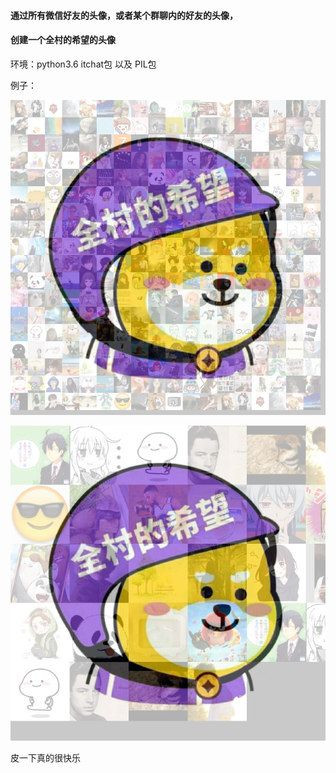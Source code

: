 #### 通过所有微信好友的头像，或者某个群聊内的好友的头像，
#### 创建一个全村的希望的头像


环境：python3.6  itchat包 以及 PIL包



例子：

![](image/output.png)


![](image/群聊.png)


皮一下真的很快乐
